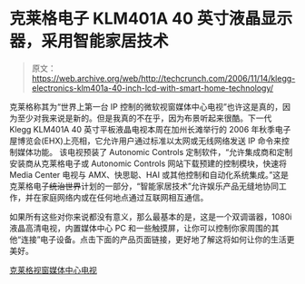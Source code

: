 # 克莱格电子 KLM401A 40 英寸液晶显示器，采用智能家居技术

> 原文：<https://web.archive.org/web/http://techcrunch.com/2006/11/14/klegg-electronics-klm401a-40-inch-lcd-with-smart-home-technology/>

克莱格称其为“世界上第一台 IP 控制的微软视窗媒体中心电视”也许这是真的，因为至少对我来说是新的。但是我真的不在乎，因为布景听起来很酷。下一代 Klegg KLM401A 40 英寸平板液晶电视本周在加州长滩举行的 2006 年秋季电子屋博览会(EHX)上亮相，它允许用户通过标准以太网或无线网络发送 IP 命令来控制媒体功能。
该电视预装了 Autonomic Controls 定制软件，“允许集成商和定制安装商从克莱格电子或 Autonomic Controls 网站下载预建的控制模块，快速将 Media Center 电视与 AMX、快思聪、HAI 或其他控制和自动化系统集成。”这是克莱格电子~~统治世界~~计划的一部分，“智能家居技术”允许娱乐产品无缝地协同工作，并在家庭网络内或在任何地点通过互联网相互通信。

如果所有这些对你来说都没有意义，那么最基本的是，这是一个双调谐器，1080i 液晶高清电视，内置媒体中心 PC 和一些触摸屏，让你可以控制你家周围的其他“连接”电子设备。点击下面的产品页面链接，更好地了解这将如何让你的生活更美好。

[克莱格视窗媒体中心电视](https://web.archive.org/web/20141022035242/http://www.kleggusa.com/MediaPCTV2.html)